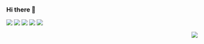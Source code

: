 ### Hi there 👋

<!--
**yj971020/yj971020** is a ✨ _special_ ✨ repository because its `README.md` (this file) appears on your GitHub profile.

Here are some ideas to get you started:

- 🔭 I’m currently working on ...
- 🌱 I’m currently learning ...
- 👯 I’m looking to collaborate on ...
- 🤔 I’m looking for help with ...
- 💬 Ask me about ...
- 📫 How to reach me: ...
- 😄 Pronouns: ...
- ⚡ Fun fact: ...
-->

<img src="https://img.shields.io/badge/java-FF9999?style=flat-square&logo=java&logoColor=white"/></a> 
<img src="https://img.shields.io/badge/javascript-FFCC99?style=flat-square&logo=javascript&logoColor=white"/></a> 
<img src="https://img.shields.io/badge/css-FFFF99?style=flat-square&logo=css&logoColor=white"/></a>
<img src="https://img.shields.io/badge/springboot-CCFF99?style=flat-square&logo=springboot&logoColor=white"/></a> 
<img src="https://img.shields.io/badge/mysql-99FF99?style=flat-square&logo=mysql&logoColor=white"/></a> 


<img align='right' src="http://mazassumnida.wtf/api/v2/generate_badge?boj=yj971020"></div>

